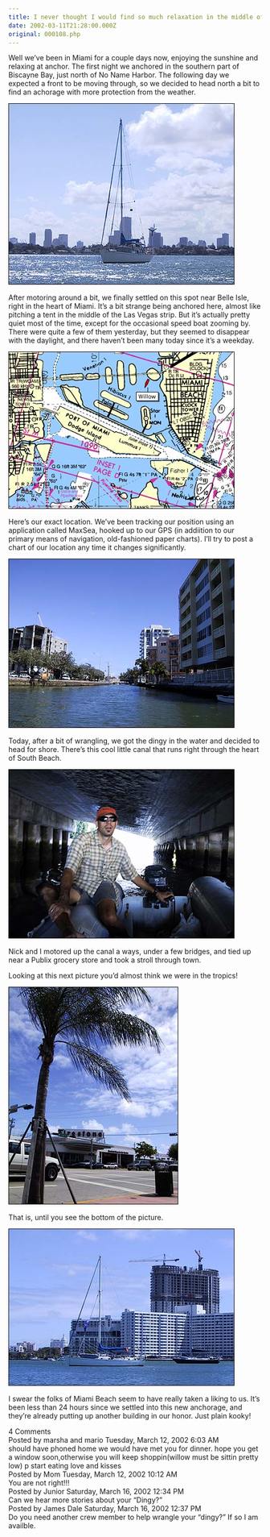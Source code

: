 ```yaml
---
title: I never thought I would find so much relaxation in the middle of Miami Beach!
date: 2002-03-11T21:28:00.000Z
original: 000108.php
---
```


Well we’ve been in Miami for a couple days now, enjoying the sunshine and relaxing at anchor. The first night we anchored in the southern part of Biscayne Bay, just north of No Name Harbor. The following day we expected a front to be moving through, so we decided to head north a bit to find an achorage with more protection from the weather.

<p class="polaroid" style="--deg: -2deg"><img src="./anchored.jpg" /></p>

After motoring around a bit, we finally settled on this spot near Belle Isle, right in the heart of Miami. It’s a bit strange being anchored here, almost like pitching a tent in the middle of the Las Vegas strip. But it’s actually pretty quiet most of the time, except for the occasional speed boat zooming by. There were quite a few of them yesterday, but they seemed to disappear with the daylight, and there haven’t been many today since it’s a weekday.

<p class="polaroid" style="--deg: -2deg"><img src="./gps-position.jpg" /></p>

Here’s our exact location. We’ve been tracking our position using an application called MaxSea, hooked up to our GPS (in addiition to our primary means of navigation, old-fashioned paper charts). I’ll try to post a chart of our location any time it changes significantly.

<p class="polaroid" style="--deg: -2deg"><img src="./canal.jpg" /></p>

Today, after a bit of wrangling, we got the dingy in the water and decided to head for shore. There’s this cool little canal that runs right through the heart of South Beach.

<p class="polaroid" style="--deg: -2deg"><img src="./tunnel.jpg" /></p>

Nick and I motored up the canal a ways, under a few bridges, and tied up near a Publix grocery store and took a stroll through town.

Looking at this next picture you’d almost think we were in the tropics!

<p class="polaroid" style="--deg: -2deg"><img src="./southbeach.jpg" /></p>

That is, until you see the bottom of the picture.

<p class="polaroid" style="--deg: -2deg"><img src="./newbuilding.jpg" /></p>

I swear the folks of Miami Beach seem to have really taken a liking to us. It’s been less than 24 hours since we settled into this new anchorage, and they’re already putting up another building in our honor. Just plain kooky!

<div class="commentdivider"></div><span class="commentheader">4 Comments</span>

<div class="commentdivider">
<span class="commentauthorbox">Posted by marsha and mario</span>
<span class="commentdatebox">Tuesday, March 12, 2002</span>
<span class="commenttimebox"> 6:03 AM</span>
</div>
<div class="commentbody">should have phoned home we would have met you for dinner. hope you get a window  soon,otherwise you will keep shoppin(willow must be sittin pretty low) p start eating love and kisses</div>
<div class="commentdivider">
<span class="commentauthorbox">Posted by Mom</span>
<span class="commentdatebox">Tuesday, March 12, 2002</span>
<span class="commenttimebox">10:12 AM</span>
</div>
<div class="commentbody">You are not right!!!</div>
<div class="commentdivider">
<span class="commentauthorbox">Posted by Junior</span>
<span class="commentdatebox">Saturday, March 16, 2002</span>
<span class="commenttimebox">12:34 PM</span>
</div>
<div class="commentbody">Can we hear more stories about your “Dingy?”</div>
<div class="commentdivider">
<span class="commentauthorbox">Posted by James Dale</span>
<span class="commentdatebox">Saturday, March 16, 2002</span>
<span class="commenttimebox">12:37 PM</span>
</div>
<div class="commentbody">Do you need another crew member to help wrangle your “dingy?”  If so I am availble.</div>
